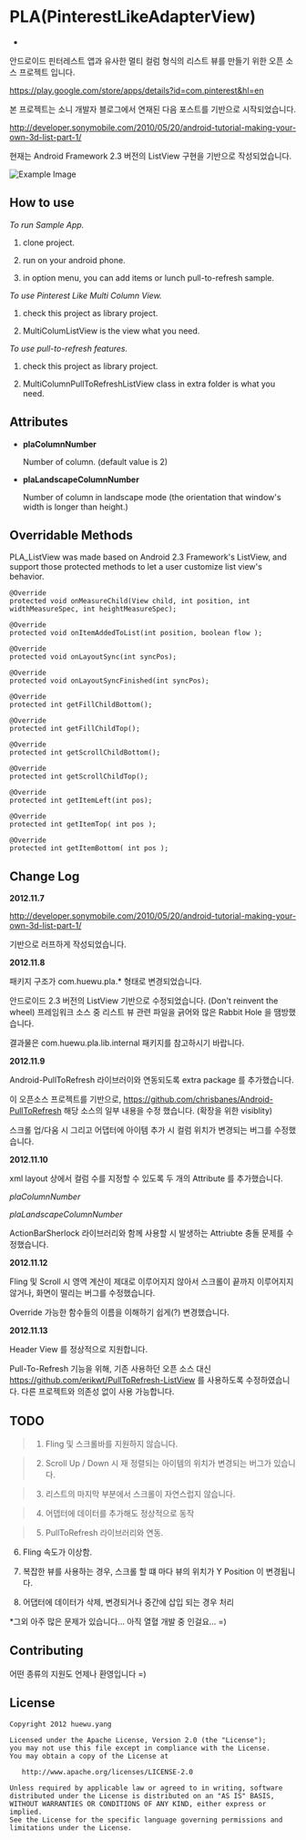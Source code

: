 PLA(PinterestLikeAdapterView)
==================================
-

안드로이드 핀터레스트 앱과 유사한 멀티 컬럼 형식의 리스트 뷰를 만들기 위한 오픈 소스 프로젝트 입니다.

https://play.google.com/store/apps/details?id=com.pinterest&hl=en

본 프로젝트는 소니 개발자 블로그에서 연재된 다음 포스트를 기반으로 시작되었습니다.

http://developer.sonymobile.com/2010/05/20/android-tutorial-making-your-own-3d-list-part-1/

현재는 Android Framework 2.3 버전의 ListView 구현을 기반으로 작성되었습니다.

![Example Image][3]

How to use
-------------

*To run Sample App.*

  1. clone project.

  2. run on your android phone.

  3. in option menu, you can add items or lunch pull-to-refresh sample.


*To use Pinterest Like Multi Column View.*

  1. check this project as library project.

  2. MultiColumListView is the view what you need.

*To use pull-to-refresh features.*
  
  1. check this project as library project.

  2. MultiColumnPullToRefreshListView class in extra folder is what you need.

Attributes
-----------
* **plaColumnNumber**

	Number of column. (default value is 2)

* **plaLandscapeColumnNumber**

	Number of column in landscape mode (the orientation that window's width is longer than height.)

Overridable Methods
--------------------

PLA_ListView was made based on Android 2.3 Framework's ListView, 
and support those protected methods to let a user customize list view's behavior.

	@Override
	protected void onMeasureChild(View child, int position, int widthMeasureSpec, int heightMeasureSpec);	

	@Override
	protected void onItemAddedToList(int position, boolean flow );

	@Override
	protected void onLayoutSync(int syncPos);

	@Override
	protected void onLayoutSyncFinished(int syncPos);	

	@Override
	protected int getFillChildBottom();

	@Override
	protected int getFillChildTop();

	@Override
	protected int getScrollChildBottom(); 

	@Override
	protected int getScrollChildTop();

	@Override
	protected int getItemLeft(int pos);
	
	@Override
	protected int getItemTop( int pos );	

	@Override
	protected int getItemBottom( int pos );

Change Log
-----------

**2012.11.7**

http://developer.sonymobile.com/2010/05/20/android-tutorial-making-your-own-3d-list-part-1/

기반으로 러프하게 작성되었습니다. 

**2012.11.8**

패키지 구조가 com.huewu.pla.* 형태로 변경되었습니다.

안드로이드 2.3 버전의 ListView 기반으로 수정되었습니다. (Don't reinvent the wheel)
프레임워크 소스 중 리스트 뷰 관련 파일을 긁어와 많은 Rabbit Hole 을 땜방했습니다. 

결과물은 com.huewu.pla.lib.internal 패키지를 참고하시기 바랍니다.

**2012.11.9**

Android-PullToRefresh 라이브러이와 연동되도록 extra package 를 추가했습니다. 

이 오픈소스 프로젝트를 기반으로, https://github.com/chrisbanes/Android-PullToRefresh 
해당 소스의 일부 내용을 수정 했습니다. (확장을 위한 visiblity)

스크롤 업/다움 시 그리고 어댑터에 아이템 추가 시 컬럼 위치가 변경되는 버그를 수정했습니다.

**2012.11.10**

xml layout 상에서 컬럼 수를 지정할 수 있도록 두 개의 Attribute 를 추가했습니다.

*plaColumnNumber*

*plaLandscapeColumnNumber*

ActionBarSherlock 라이브러리와 함께 사용할 시 발생하는 Attriubte 충돌 문제를 수정했습니다.

**2012.11.12**

Fling 및 Scroll 시 영역 계산이 제대로 이루어지지 않아서 스크롤이 끝까지 이루어지지 않거나, 화면이 떨리는 버그를 수정했습니다.

Override 가능한 함수들의 이름을 이해하기 쉽게(?) 변경했습니다.

**2012.11.13**

Header View 를 정상적으로 지원합니다.

Pull-To-Refresh 기능을 위해, 기존 사용하던 오픈 소스 대신
https://github.com/erikwt/PullToRefresh-ListView
를 사용하도록 수정하였습니다. 다른 프로젝트와 의존성 없이 사용 가능합니다.


TODO
---------------------------------------------
> 1. Fling 및 스크롤바를 지원하지 않습니다.

> 2. Scroll Up / Down 시 재 정렬되는 아이템의 위치가 변경되는 버그가 있습니다.

> 3. 리스트의 마지막 부분에서 스크롤이 자연스럽지 않습니다.

> 4. 어뎁터에 데이터를 추가해도 정상적으로 동작 

> 5. PullToRefresh 라이브러리와 연동.

6. Fling 속도가 이상함.

7. 복잡한 뷰를 사용하는 경우, 스크롤 할 떄 마다 뷰의 위치가 Y Position 이 변경됩니다.

8. 어댑터에 데이터가 삭제, 변경되거나 중간에 삽입 되는 경우 처리

*그외 아주 많은 문제가 있습니다... 아직 열혈 개발 중 인걸요...  =) 

Contributing
---------------------------------------------
어떤 종류의 지원도 언제나 환영입니다 =)

## License

    Copyright 2012 huewu.yang

    Licensed under the Apache License, Version 2.0 (the "License");
    you may not use this file except in compliance with the License.
    You may obtain a copy of the License at

       http://www.apache.org/licenses/LICENSE-2.0

    Unless required by applicable law or agreed to in writing, software
    distributed under the License is distributed on an "AS IS" BASIS,
    WITHOUT WARRANTIES OR CONDITIONS OF ANY KIND, either express or implied.
    See the License for the specific language governing permissions and
    limitations under the License.

 [3]: http://cloud.github.com/downloads/huewu/PinterestLikeAdapterView/screenshot.png